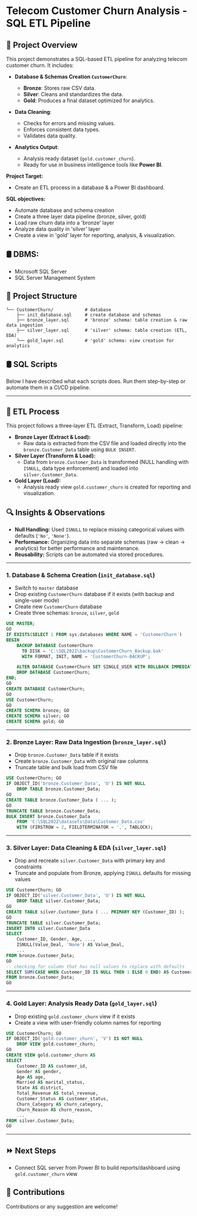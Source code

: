 # Telecom Customer Churn Analysis - SQL ETL Pipeline

## 👀 Project Overview
This project demonstrates a SQL-based ETL pipeline for analyzing telecom customer churn. It includes: 

- **Database & Schemas Creation `CustomerChurn`**:  
    - **Bronze**: Stores raw CSV data.  
    - **Silver**: Cleans and standardizes the data.  
    - **Gold**: Produces a final dataset optimized for analytics.  

- **Data Cleaning**:  
  - Checks for errors and missing values.  
  - Enforces consistent data types.  
  - Validates data quality.  

- **Analytics Output**:  
  - Analysis ready dataset (`gold.customer_churn`).  
  - Ready for use in business intelligence tools like **Power BI**.  

**Project Target:**
- Create an ETL process in a database & a Power BI dashboard.

**SQL objectives:**
- Automate database and schema creation
- Create a three layer data pipeline (bronze, silver, gold)
- Load raw churn data into a 'bronze' layer
- Analyze data quality in 'silver' layer
- Create a view in 'gold' layer for reporting, analysis, & visualization.

## 🛢️ DBMS:
- Microsoft SQL Server
- SQL Server Management System


## 📁 Project Structure
```
└── CustomerChurn/            # database
    ├── init_database.sql     # create database and schemas
    ├── bronze_layer.sql      # 'bronze' schema: table creation & raw data ingestion
    ├── silver_layer.sql      # 'silver' schema: table creation (ETL, EDA) 
    └── gold_layer.sql        # 'gold' schema: view creation for analytics
```

## 🛢 SQL Scripts
Below I have described what each scripts does. Run them step-by-step or automate them in a CI/CD pipeline.

---
## 🔄 ETL Process
This project follows a three‑layer ETL (Extract, Transform, Load) pipeline:

- **Bronze Layer (Extract & Load):**
  - Raw data is extracted from the CSV file and loaded directly into the `bronze.Customer_Data` table using `BULK INSERT`.
- **Silver Layer (Transform & Load):**
  - Data from `bronze.Customer_Data` is transformed (NULL handling with `ISNULL`, data type enforcement) and loaded into `silver.Customer_Data`.
- **Gold Layer (Load):**
  - Analysis ready view `gold.customer_churn` is created for reporting and visualization.

## 🔍 Insights & Observations
- **Null Handling:** Used `ISNULL` to replace missing categorical values with defaults (`'No'`, `'None'`).
- **Performance:** Organizing data into separate schemas (raw → clean → analytics) for better performance and maintenance.
- **Reusability:** Scripts can be automated via stored procedures.

---

### 1. Database & Schema Creation (`init_database.sql`)
- Switch to `master` database
- Drop existing `CustomerChurn` database if it exists (with backup and single-user mode)
- Create new `CustomerChurn` database
- Create three schemas: `bronze`, `silver`, `gold`

```sql
USE MASTER;
GO
IF EXISTS(SELECT 1 FROM sys.databases WHERE NAME = 'CustomerChurn')
BEGIN
    BACKUP DATABASE CustomerChurn
      TO DISK = 'C:\SQL2022\backup\CustomerChurn_Backup.bak'
      WITH FORMAT, INIT, NAME = 'CustomerChurn-BACKUP';

    ALTER DATABASE CustomerChurn SET SINGLE_USER WITH ROLLBACK IMMEDIATE;
    DROP DATABASE CustomerChurn;
END;
GO
CREATE DATABASE CustomerChurn;
GO
USE CustomerChurn;
GO
CREATE SCHEMA bronze; GO
CREATE SCHEMA silver; GO
CREATE SCHEMA gold; GO
```

---

### 2. Bronze Layer: Raw Data Ingestion (`bronze_layer.sql`)
- Drop `bronze.Customer_Data` table if it exists
- Create `bronze.Customer_Data` with original raw columns
- Truncate table and bulk load from CSV file

```sql
USE CustomerChurn; GO
IF OBJECT_ID('bronze.Customer_Data', 'U') IS NOT NULL
    DROP TABLE bronze.Customer_Data;
GO
CREATE TABLE bronze.Customer_Data ( ... );
GO
TRUNCATE TABLE bronze.Customer_Data;
BULK INSERT bronze.Customer_Data
    FROM 'C:\SQL2022\datasets\Data\Customer_Data.csv'
    WITH (FIRSTROW = 2, FIELDTERMINATOR = ',', TABLOCK);
```

---

### 3. Silver Layer: Data Cleaning & EDA (`silver_layer.sql`)
- Drop and recreate `silver.Customer_Data` with primary key and constraints
- Truncate and populate from Bronze, applying `ISNULL` defaults for missing values

```sql
USE CustomerChurn; GO
IF OBJECT_ID('silver.Customer_Data', 'U') IS NOT NULL
    DROP TABLE silver.Customer_Data;
GO
CREATE TABLE silver.Customer_Data ( ... PRIMARY KEY (Customer_ID) );
GO
TRUNCATE TABLE silver.Customer_Data;
INSERT INTO silver.Customer_Data
SELECT
    Customer_ID, Gender, Age, ...,
    ISNULL(Value_Deal, 'None') AS Value_Deal,
    ...
FROM bronze.Customer_Data;
GO
-- checking for column that has null values to replace with defaults
SELECT SUM(CASE WHEN Customer_ID IS NULL THEN 1 ELSE 0 END) AS Customer_ID
FROM bronze.Customer_Data;
GO
```

---

### 4. Gold Layer: Analysis Ready Data (`gold_layer.sql`)
- Drop existing `gold.customer_churn` view if it exists
- Create a view with user-friendly column names for reporting

```sql
USE CustomerChurn; GO
IF OBJECT_ID('gold.customer_churn', 'V') IS NOT NULL
    DROP VIEW gold.customer_churn;
GO
CREATE VIEW gold.customer_churn AS
SELECT
    Customer_ID AS customer_id,
    Gender AS gender,
    Age AS age,
    Married AS marital_status,
    State AS district,
    Total_Revenue AS total_revenue,
    Customer_Status AS customer_status,
    Churn_Category AS churn_category,
    Churn_Reason AS churn_reason,
    ...
FROM silver.Customer_Data;
GO
```
---
## ⏩ Next Steps
- Connect SQL server from Power BI to build reports/dashboard using `gold.customer_churn` view

## 🤝 Contributions
Contributions or any suggestion are welcome! 
